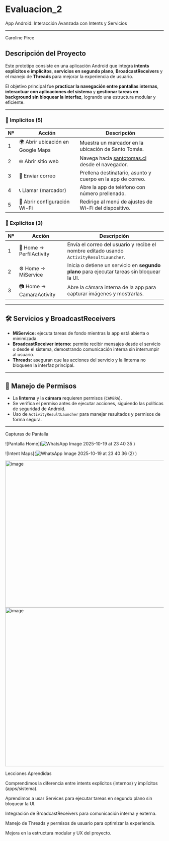 # Evaluacion_2
 App Android: Interacción Avanzada con Intents y Servicios

---
Caroline Pirce



## **Descripción del Proyecto**

Este prototipo consiste en una aplicación Android que integra **intents explícitos e implícitos**, **servicios en segundo plano**, **BroadcastReceivers** y el manejo de **Threads** para mejorar la experiencia de usuario.  

El objetivo principal fue **practicar la navegación entre pantallas internas**, **interactuar con aplicaciones del sistema** y **gestionar tareas en background sin bloquear la interfaz**, logrando una estructura modular y eficiente.

---

### 🔹 Implícitos (5)

| Nº | Acción | Descripción |
|----|--------|-------------|
| 1 | 🌍 Abrir ubicación en Google Maps | Muestra un marcador en la ubicación de Santo Tomás. |
| 2 | 🌐 Abrir sitio web | Navega hacia [santotomas.cl](https://www.santotomas.cl) desde el navegador. |
| 3 | 📧 Enviar correo | Prellena destinatario, asunto y cuerpo en la app de correo. |
| 4 | 📞 Llamar (marcador) | Abre la app de teléfono con número prellenado. |
| 5 | 📶 Abrir configuración Wi-Fi | Redirige al menú de ajustes de Wi-Fi del dispositivo. |

### 🔹 Explícitos (3)

| Nº | Acción | Descripción |
|----|--------|-------------|
| 1 | 👤 Home → PerfilActivity | Envía el correo del usuario y recibe el nombre editado usando `ActivityResultLauncher`. |
| 2 | ⚙️ Home → MiService | Inicia o detiene un servicio en **segundo plano** para ejecutar tareas sin bloquear la UI. |
| 3 | 📷 Home → CamaraActivity | Abre la cámara interna de la app para capturar imágenes y mostrarlas. |

---

## 🛠 Servicios y BroadcastReceivers

- **MiService:** ejecuta tareas de fondo mientras la app está abierta o minimizada.  
- **BroadcastReceiver interno:** permite recibir mensajes desde el servicio o desde el sistema, demostrando comunicación interna sin interrumpir al usuario.  
- **Threads:** aseguran que las acciones del servicio y la linterna no bloqueen la interfaz principal.

---

## 🔐 Manejo de Permisos

- La **linterna** y la **cámara** requieren permisos (`CAMERA`).  
- Se verifica el permiso antes de ejecutar acciones, siguiendo las políticas de seguridad de Android.  
- Uso de `ActivityResultLauncher` para manejar resultados y permisos de forma segura.

---

Capturas de Pantalla

![Pantalla Home](![WhatsApp Image 2025-10-19 at 23 40 35](https://github.com/user-attachments/assets/7668a82c-48a3-4ef9-9b91-55669ff9acce)
)  

![Intent Maps](![WhatsApp Image 2025-10-19 at 23 40 36 (2)](https://github.com/user-attachments/assets/a903ed24-2a0c-47ac-86fe-5ece1c7ceaf3)
)  

<img width="1260" height="466" alt="image" src="https://github.com/user-attachments/assets/6020b8db-7a93-4b13-9e83-ac79fa07388a" />
<img width="1093" height="505" alt="image" src="https://github.com/user-attachments/assets/dd632a4e-00eb-4937-9ee2-2ec217e7ba55" />



Lecciones Aprendidas

Comprendimos la diferencia entre intents explícitos (internos) y implícitos (apps/sistema).

Aprendimos a usar Services para ejecutar tareas en segundo plano sin bloquear la UI.

Integración de BroadcastReceivers para comunicación interna y externa.

Manejo de Threads y permisos de usuario para optimizar la experiencia.

Mejora en la estructura modular y UX del proyecto.



